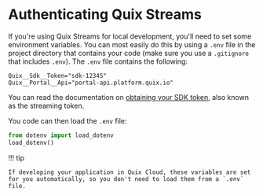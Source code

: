# Authenticating Quix Streams

If you're using Quix Streams for local development, you'll need to set some environment variables. You can most easily do this by using a `.env` file in the project directory that contains your code (make sure you use a `.gitignore` that includes `.env`). The `.env` file contains the following:

```
Quix__Sdk__Token="sdk-12345"
Quix__Portal__Api="portal-api.platform.quix.io"
```

You can read the documentation on [obtaining your SDK token](./streaming-token.md), also known as the streaming token.

You code can then load the `.env` file:

``` python
from dotenv import load_dotenv
load_dotenv()
```

!!! tip

    If developing your application in Quix Cloud, these variables are set for you automatically, so you don't need to load them from a `.env` file.
